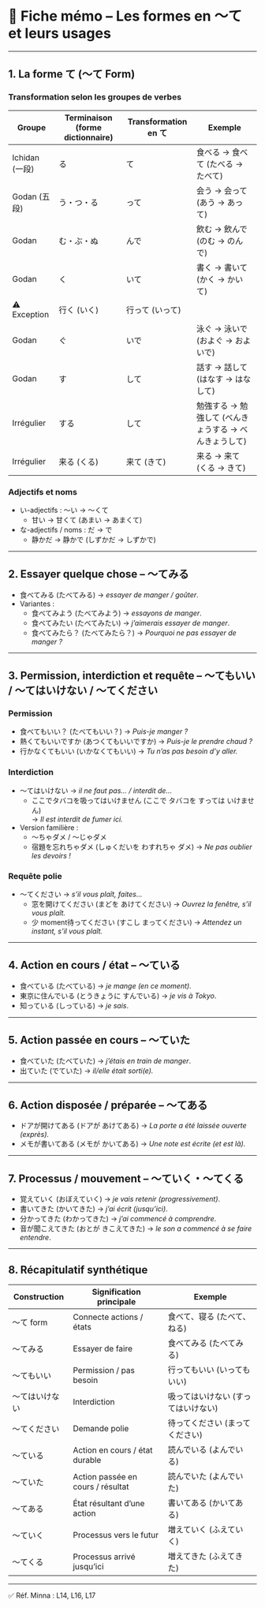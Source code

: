 # 📘 Fiche mémo – Les formes en 〜て et leurs usages

---

## 1. La forme て (〜て Form)

### Transformation selon les groupes de verbes

| Groupe | Terminaison (forme dictionnaire) | Transformation en て | Exemple |
|--------|-----------------------------------|----------------------|---------|
| Ichidan (一段) | る | て | 食べる → 食べて (たべる → たべて) |
| Godan (五段) | う・つ・る | って | 会う → 会って (あう → あって) |
| Godan | む・ぶ・ぬ | んで | 飲む → 飲んで (のむ → のんで) |
| Godan | く | いて | 書く → 書いて (かく → かいて) |
| ⚠️ Exception | 行く (いく) | 行って (いって) |
| Godan | ぐ | いで | 泳ぐ → 泳いで (およぐ → およいで) |
| Godan | す | して | 話す → 話して (はなす → はなして) |
| Irrégulier | する | して | 勉強する → 勉強して (べんきょうする → べんきょうして) |
| Irrégulier | 来る (くる) | 来て (きて) | 来る → 来て (くる → きて) |

### Adjectifs et noms
- い-adjectifs : 〜い → 〜くて  
  - 甘い → 甘くて (あまい → あまくて)  
- な-adjectifs / noms : だ → で  
  - 静かだ → 静かで (しずかだ → しずかで)  

---

## 2. Essayer quelque chose – 〜てみる
- 食べてみる (たべてみる) → *essayer de manger / goûter*.  
- Variantes :  
  - 食べてみよう (たべてみよう) → *essayons de manger*.  
  - 食べてみたい (たべてみたい) → *j’aimerais essayer de manger*.  
  - 食べてみたら？ (たべてみたら？) → *Pourquoi ne pas essayer de manger ?*  

---

## 3. Permission, interdiction et requête – 〜てもいい / 〜てはいけない / 〜てください

### Permission
- 食べてもいい？ (たべてもいい？) → *Puis-je manger ?*  
- 熱くてもいいですか (あつくてもいいですか) → *Puis-je le prendre chaud ?*  
- 行かなくてもいい (いかなくてもいい) → *Tu n’as pas besoin d’y aller.*  

### Interdiction
- 〜てはいけない → *il ne faut pas… / interdit de…*  
  - ここでタバコを吸ってはいけません (ここで タバコを すっては いけません)  
  → *Il est interdit de fumer ici.*  
- Version familière :  
  - 〜ちゃダメ / 〜じゃダメ  
  - 宿題を忘れちゃダメ (しゅくだいを わすれちゃ ダメ) → *Ne pas oublier les devoirs !*  

### Requête polie
- 〜てください → *s’il vous plaît, faites…*  
  - 窓を開けてください (まどを あけてください) → *Ouvrez la fenêtre, s’il vous plaît.*  
  - 少 moment待ってください (すこし まってください) → *Attendez un instant, s’il vous plaît.*  

---

## 4. Action en cours / état – 〜ている
- 食べている (たべている) → *je mange (en ce moment)*.  
- 東京に住んでいる (とうきょうに すんでいる) → *je vis à Tokyo*.  
- 知っている (しっている) → *je sais*.  

---

## 5. Action passée en cours – 〜ていた
- 食べていた (たべていた) → *j’étais en train de manger*.  
- 出ていた (でていた) → *il/elle était sorti(e).*  

---

## 6. Action disposée / préparée – 〜てある
- ドアが開けてある (ドアが あけてある) → *La porte a été laissée ouverte (exprès).*  
- メモが書いてある (メモが かいてある) → *Une note est écrite (et est là).*  

---

## 7. Processus / mouvement – 〜ていく・〜てくる
- 覚えていく (おぼえていく) → *je vais retenir (progressivement)*.  
- 書いてきた (かいてきた) → *j’ai écrit (jusqu’ici)*.  
- 分かってきた (わかってきた) → *j’ai commencé à comprendre*.  
- 音が聞こえてきた (おとが きこえてきた) → *le son a commencé à se faire entendre*.  

---

## 8. Récapitulatif synthétique

| Construction        | Signification principale           | Exemple |
|---------------------|------------------------------------|---------|
| 〜て form           | Connecte actions / états           | 食べて、寝る (たべて、ねる) |
| 〜てみる            | Essayer de faire                   | 食べてみる (たべてみる) |
| 〜てもいい          | Permission / pas besoin            | 行ってもいい (いってもいい) |
| 〜てはいけない       | Interdiction                      | 吸ってはいけない (すってはいけない) |
| 〜てください         | Demande polie                     | 待ってください (まってください) |
| 〜ている            | Action en cours / état durable     | 読んでいる (よんでいる) |
| 〜ていた            | Action passée en cours / résultat  | 読んでいた (よんでいた) |
| 〜てある            | État résultant d’une action        | 書いてある (かいてある) |
| 〜ていく            | Processus vers le futur            | 増えていく (ふえていく) |
| 〜てくる            | Processus arrivé jusqu’ici         | 増えてきた (ふえてきた) |

---

✅ Réf. Minna : L14, L16, L17
